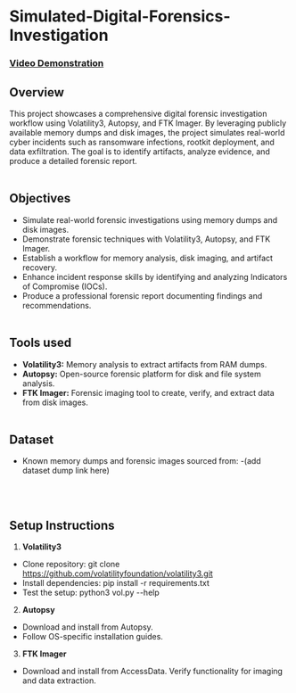 # Simulated-Digital-Forensics-Investigation

 ### [Video Demonstration](https://youtu.be/7eJexJVCqJo)

<h2>Overview</h2>
This project showcases a comprehensive digital forensic investigation workflow using Volatility3, Autopsy, and FTK Imager. By leveraging publicly available memory dumps and disk images, the project simulates real-world cyber incidents such as ransomware infections, rootkit deployment, and data exfiltration. The goal is to identify artifacts, analyze evidence, and produce a detailed forensic report.
<br></br>


<h2>Objectives</h2>

- Simulate real-world forensic investigations using memory dumps and disk images.
- Demonstrate forensic techniques with Volatility3, Autopsy, and FTK Imager.
- Establish a workflow for memory analysis, disk imaging, and artifact recovery.
- Enhance incident response skills by identifying and analyzing Indicators of Compromise (IOCs).
- Produce a professional forensic report documenting findings and recommendations.
<br></br>

<h2>Tools used</h2>

- <b>Volatility3:</b> Memory analysis to extract artifacts from RAM dumps.
- <b>Autopsy:</b> Open-source forensic platform for disk and file system analysis.
- <b>FTK Imager:</b> Forensic imaging tool to create, verify, and extract data from disk images.
<br></br>

<h2>Dataset</h2>

- Known memory dumps and forensic images sourced from:
  -(add dataset dump link here)

<br></br>

<h2>Setup Instructions</h2>

1. <b>Volatility3</b>

- Clone repository: git clone https://github.com/volatilityfoundation/volatility3.git
- Install dependencies: pip install -r requirements.txt
- Test the setup: python3 vol.py --help

2. <b>Autopsy</b>

- Download and install from Autopsy.
- Follow OS-specific installation guides.

3. <b>FTK Imager</b>

- Download and install from AccessData.
Verify functionality for imaging and data extraction.




<!--
 ```diff
- text in red
+ text in green
! text in orange
# text in gray
@@ text in purple (and bold)@@
```
--!>
